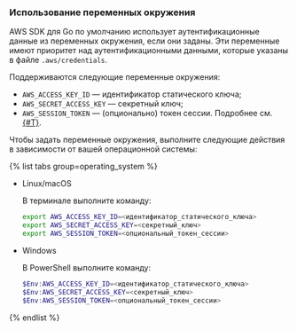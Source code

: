 ### Использование переменных окружения

AWS SDK для Go по умолчанию использует аутентификационные данные из переменных окружения, если они заданы. Эти переменные имеют приоритет над аутентификационными данными, которые указаны в файле `.aws/credentials`. 

Поддерживаются следующие переменные окружения:
* `AWS_ACCESS_KEY_ID` — идентификатор статического ключа;
* `AWS_SECRET_ACCESS_KEY` — секретный ключ;
* `AWS_SESSION_TOKEN` — (опционально) токен сессии. Подробнее см. [{#T}](../operations/buckets/create-sts-key.md).

Чтобы задать переменные окружения, выполните следующие действия в зависимости от вашей операционной системы:

{% list tabs group=operating_system %}

- Linux/macOS

    В терминале выполните команду:
    
    ```bash
    export AWS_ACCESS_KEY_ID=<идентификатор_статического_ключа>
    export AWS_SECRET_ACCESS_KEY=<секретный_ключ>
    export AWS_SESSION_TOKEN=<опциональный_токен_сессии>
    ```

- Windows

    В PowerShell выполните команду:
    
    ```powershell
    $Env:AWS_ACCESS_KEY_ID=<идентификатор_статического_ключа>
    $Env:AWS_SECRET_ACCESS_KEY=<секретный_ключ>
    $Env:AWS_SESSION_TOKEN=<опциональный_токен_сессии>
    ```

{% endlist %}